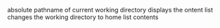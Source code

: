 absolute pathname of current working directory
displays the ontent list
changes the working directory to home
list contents
